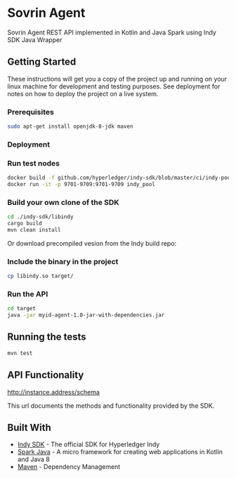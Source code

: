 # Sovrin Agent

Sovrin Agent REST API implemented in Kotlin and Java Spark using Indy SDK Java Wrapper

## Getting Started

These instructions will get you a copy of the project up and running on your linux machine for development and testing purposes. See deployment for notes on how to deploy the project on a live system.

### Prerequisites

```bash
sudo apt-get install openjdk-8-jdk maven
```

### Deployment


### Run test nodes

```bash
docker build -f github.com/hyperledger/indy-sdk/blob/master/ci/indy-pool.dockerfile -t indy_pool .
docker run -it -p 9701-9709:9701-9709 indy_pool
```

### Build your own clone of the SDK

```bash
cd ./indy-sdk/libindy
cargo build
mvn clean install
```

Or download precompiled vesion from the Indy build repo:

### Include the binary in the project

```bash
cp libindy.so target/
```

### Run the API

```bash
cd target
java -jar myid-agent-1.0-jar-with-dependencies.jar
```

## Running the tests

```bash
mvn test
```

## API Functionality

http://instance.address/schema

This url documents the methods and functionality provided by the SDK.

## Built With

* [Indy SDK](https://github.com/hyperledger/indy-sdk) - The official SDK for Hyperledger Indy
* [Spark Java](http://whttp://sparkjava.com/) - A micro framework for creating web applications in Kotlin and Java 8
* [Maven](https://maven.apache.org/) - Dependency Management
